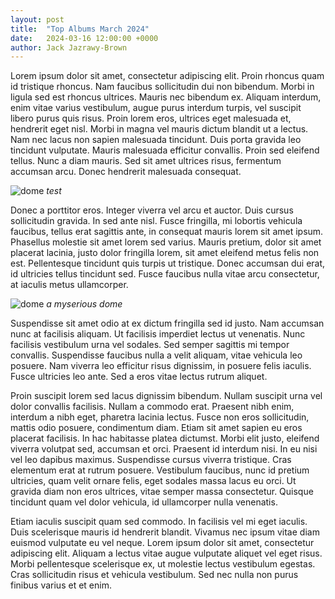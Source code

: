 ```yaml
---
layout: post
title:  "Top Albums March 2024"
date:   2024-03-16 12:00:00 +0000
author: Jack Jazrawy-Brown
---
```


Lorem ipsum dolor sit amet, consectetur adipiscing elit. Proin rhoncus quam id tristique rhoncus. Nam faucibus sollicitudin dui non bibendum. Morbi in ligula sed est rhoncus ultrices. Mauris nec bibendum ex. Aliquam interdum, enim vitae varius vestibulum, augue purus interdum turpis, vel suscipit libero purus quis risus. Proin lorem eros, ultrices eget malesuada et, hendrerit eget nisl. Morbi in magna vel mauris dictum blandit ut a lectus. Nam nec lacus non sapien malesuada tincidunt. Duis porta gravida leo tincidunt vulputate. Mauris malesuada efficitur convallis. Proin sed eleifend tellus. Nunc a diam mauris. Sed sit amet ultrices risus, fermentum accumsan arcu. Donec hendrerit malesuada consequat.

![dome](/assets/img/posts/tree.png)
*test*

Donec a porttitor eros. Integer viverra vel arcu et auctor. Duis cursus sollicitudin gravida. In sed ante nisl. Fusce fringilla, mi lobortis vehicula faucibus, tellus erat sagittis ante, in consequat mauris lorem sit amet ipsum. Phasellus molestie sit amet lorem sed varius. Mauris pretium, dolor sit amet placerat lacinia, justo dolor fringilla lorem, sit amet eleifend metus felis non est. Pellentesque tincidunt quis turpis ut tristique. Donec accumsan dui erat, id ultricies tellus tincidunt sed. Fusce faucibus nulla vitae arcu consectetur, at iaculis metus ullamcorper.

![dome](/assets/img/posts/dome.jpg)
*a myserious dome*

Suspendisse sit amet odio at ex dictum fringilla sed id justo. Nam accumsan nunc at facilisis aliquam. Ut facilisis imperdiet lectus ut venenatis. Nunc facilisis vestibulum urna vel sodales. Sed semper sagittis mi tempor convallis. Suspendisse faucibus nulla a velit aliquam, vitae vehicula leo posuere. Nam viverra leo efficitur risus dignissim, in posuere felis iaculis. Fusce ultricies leo ante. Sed a eros vitae lectus rutrum aliquet.

Proin suscipit lorem sed lacus dignissim bibendum. Nullam suscipit urna vel dolor convallis facilisis. Nullam a commodo erat. Praesent nibh enim, interdum a nibh eget, pharetra lacinia lectus. Fusce non eros sollicitudin, mattis odio posuere, condimentum diam. Etiam sit amet sapien eu eros placerat facilisis. In hac habitasse platea dictumst. Morbi elit justo, eleifend viverra volutpat sed, accumsan et orci. Praesent id interdum nisi. In eu nisi vel leo dapibus maximus. Suspendisse cursus viverra tristique. Cras elementum erat at rutrum posuere. Vestibulum faucibus, nunc id pretium ultricies, quam velit ornare felis, eget sodales massa lacus eu orci. Ut gravida diam non eros ultrices, vitae semper massa consectetur. Quisque tincidunt quam vel dolor vehicula, id ullamcorper nulla venenatis.

Etiam iaculis suscipit quam sed commodo. In facilisis vel mi eget iaculis. Duis scelerisque mauris id hendrerit blandit. Vivamus nec ipsum vitae diam euismod vulputate eu vel neque. Lorem ipsum dolor sit amet, consectetur adipiscing elit. Aliquam a lectus vitae augue vulputate aliquet vel eget risus. Morbi pellentesque scelerisque ex, ut molestie lectus vestibulum egestas. Cras sollicitudin risus et vehicula vestibulum. Sed nec nulla non purus finibus varius et et enim.
